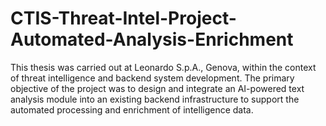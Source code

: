 # CTIS-Threat-Intel-Project-Automated-Analysis-Enrichment
This thesis was carried out at Leonardo S.p.A., Genova, within the context of threat intelligence and backend system development. The primary objective of the project was to design and integrate an AI-powered text analysis module into an existing backend infrastructure to support the automated processing and enrichment of intelligence data.
